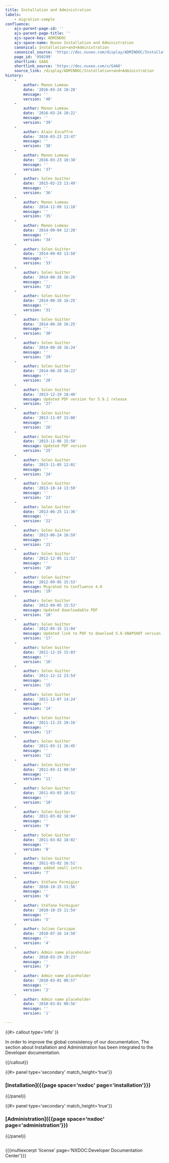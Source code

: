 ```yaml
---
title: Installation and Administration
labels:
    - migration-sample
confluence:
    ajs-parent-page-id: ''
    ajs-parent-page-title: ''
    ajs-space-key: ADMINDOC
    ajs-space-name: Nuxeo Installation and Administration
    canonical: Installation+and+Administration
    canonical_source: 'https://doc.nuxeo.com/display/ADMINDOC/Installation+and+Administration'
    page_id: '950299'
    shortlink: G4AO
    shortlink_source: 'https://doc.nuxeo.com/x/G4AO'
    source_link: /display/ADMINDOC/Installation+and+Administration
history:
    - 
        author: Manon Lumeau
        date: '2016-03-24 10:28'
        message: ''
        version: '40'
    - 
        author: Manon Lumeau
        date: '2016-03-24 10:22'
        message: ''
        version: '39'
    - 
        author: Alain Escaffre
        date: '2016-03-23 23:47'
        message: ''
        version: '38'
    - 
        author: Manon Lumeau
        date: '2016-03-23 10:38'
        message: ''
        version: '37'
    - 
        author: Solen Guitter
        date: '2015-02-23 13:49'
        message: ''
        version: '36'
    - 
        author: Manon Lumeau
        date: '2014-12-09 11:18'
        message: ''
        version: '35'
    - 
        author: Manon Lumeau
        date: '2014-09-04 12:20'
        message: ''
        version: '34'
    - 
        author: Solen Guitter
        date: '2014-09-03 13:58'
        message: ''
        version: '33'
    - 
        author: Solen Guitter
        date: '2014-08-28 16:26'
        message: ''
        version: '32'
    - 
        author: Solen Guitter
        date: '2014-08-28 16:25'
        message: ''
        version: '31'
    - 
        author: Solen Guitter
        date: '2014-08-28 16:25'
        message: ''
        version: '30'
    - 
        author: Solen Guitter
        date: '2014-08-28 16:24'
        message: ''
        version: '29'
    - 
        author: Solen Guitter
        date: '2014-08-28 16:22'
        message: ''
        version: '28'
    - 
        author: Solen Guitter
        date: '2013-12-19 18:40'
        message: Updated PDF version for 5.9.1 release
        version: '27'
    - 
        author: Solen Guitter
        date: '2013-11-07 15:00'
        message: ''
        version: '26'
    - 
        author: Solen Guitter
        date: '2013-11-06 15:50'
        message: Updated PDF version
        version: '25'
    - 
        author: Solen Guitter
        date: '2013-11-05 12:01'
        message: ''
        version: '24'
    - 
        author: Solen Guitter
        date: '2013-10-14 13:59'
        message: ''
        version: '23'
    - 
        author: Solen Guitter
        date: '2013-06-25 11:36'
        message: ''
        version: '22'
    - 
        author: Solen Guitter
        date: '2013-06-24 16:59'
        message: ''
        version: '21'
    - 
        author: Solen Guitter
        date: '2012-12-05 11:52'
        message: ''
        version: '20'
    - 
        author: Solen Guitter
        date: '2012-09-05 15:53'
        message: Migrated to Confluence 4.0
        version: '19'
    - 
        author: Solen Guitter
        date: '2012-09-05 15:53'
        message: Updated downloadable PDF
        version: '18'
    - 
        author: Solen Guitter
        date: '2012-05-15 11:04'
        message: Updated link to PDF to download 5.6-SNAPSHOT version
        version: '17'
    - 
        author: Solen Guitter
        date: '2011-12-15 15:03'
        message: ''
        version: '16'
    - 
        author: Solen Guitter
        date: '2011-12-12 23:54'
        message: ''
        version: '15'
    - 
        author: Solen Guitter
        date: '2011-12-07 14:24'
        message: ''
        version: '14'
    - 
        author: Solen Guitter
        date: '2011-11-25 10:16'
        message: ''
        version: '13'
    - 
        author: Solen Guitter
        date: '2011-03-11 16:45'
        message: ''
        version: '12'
    - 
        author: Solen Guitter
        date: '2011-03-11 09:50'
        message: ''
        version: '11'
    - 
        author: Solen Guitter
        date: '2011-03-03 18:51'
        message: ''
        version: '10'
    - 
        author: Solen Guitter
        date: '2011-03-02 18:04'
        message: ''
        version: '9'
    - 
        author: Solen Guitter
        date: '2011-03-02 18:02'
        message: ''
        version: '8'
    - 
        author: Solen Guitter
        date: '2011-03-02 16:51'
        message: added small intro
        version: '7'
    - 
        author: Stéfane Fermigier
        date: '2010-10-15 11:56'
        message: ''
        version: '6'
    - 
        author: Stéfane Fermigier
        date: '2010-10-15 11:54'
        message: ''
        version: '5'
    - 
        author: Julien Carsique
        date: '2010-07-16 14:50'
        message: ''
        version: '4'
    - 
        author: Admin name placeholder
        date: '2010-03-29 19:23'
        message: ''
        version: '3'
    - 
        author: Admin name placeholder
        date: '2010-03-01 00:57'
        message: ''
        version: '2'
    - 
        author: Admin name placeholder
        date: '2010-03-01 00:56'
        message: ''
        version: '1'

---
```

{{#> callout type='info' }}

In order to improve the global consistency of our documentation, The section about Installation and Administration has been integrated to the Developer documentation.

{{/callout}}<div class="row" data-equalizer data-equalize-on="medium"><div class="column medium-6">{{#> panel type='secondary' match_height='true'}}

### [Installation]({{page space='nxdoc' page='installation'}})

{{/panel}}</div><div class="column medium-6">{{#> panel type='secondary' match_height='true'}}

### [Administration]({{page space='nxdoc' page='administration'}})

{{/panel}}</div></div>

{{{multiexcerpt 'license' page='NXDOC:Developer Documentation Center'}}}